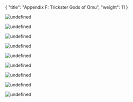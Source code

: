 {
  "title": "Appendix F: Trickster Gods of Omu",
  "weight": 11
}

<wc-gallery>

![undefined](adventure/ToA/063-tg01.jpg)

![undefined](adventure/ToA/064-tg02.jpg)

![undefined](adventure/ToA/065-tg03.jpg)

![undefined](adventure/ToA/066-tg04.jpg)

![undefined](adventure/ToA/067-tg05.jpg)

![undefined](adventure/ToA/068-tg06.jpg)

![undefined](adventure/ToA/069-tg07.jpg)

![undefined](adventure/ToA/070-tg08.jpg)

![undefined](adventure/ToA/071-tg09.jpg)

</wc-gallery>